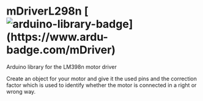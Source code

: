# mDriverL298n  [![arduino-library-badge](https://www.ardu-badge.com/badge/mDriver.svg?)](https://www.ardu-badge.com/mDriver)
 Arduino library for the LM398n motor driver

Create an object for your motor and give it the used pins and the correction factor which is used to identify whether the motor is connected in a right or wrong way.
